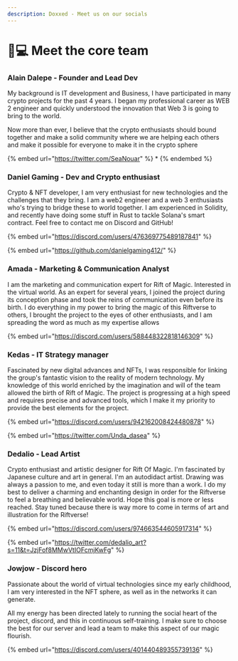 ```yaml
---
description: Doxxed - Meet us on our socials
---
```


# 👨💻 Meet the core team

### Alain Dalepe - Founder and Lead Dev

My background is IT development and Business, I have participated in many crypto projects for the past 4 years. I began my professional career as WEB 2 engineer and quickly understood the innovation that Web 3 is going to bring to the world.

Now more than ever, I believe that the crypto enthusiasts should bound together and make a solid community where we are helping each others and make it possible for everyone to make it in the crypto sphere

{% embed url="https://twitter.com/SeaNouar" %}
\*
{% endembed %}

### Daniel Gaming - Dev and Crypto enthusiast

Crypto & NFT developer, I am very enthusiast for new technologies and the challenges that they bring. I am a web2 engineer and a web 3 enthusiasts who's trying to bridge these to world together. I am experienced in Solidity, and recently have doing some stuff in Rust to tackle Solana's smart contract. Feel free to contact me on Discord and GitHub!

{% embed url="https://discord.com/users/476369775489187841" %}

{% embed url="https://github.com/danielgaming412/" %}

### Amada - Marketing & Communication Analyst

I am the marketing and communication expert for Rift of Magic. Interested in the virtual world. As an expert for several years, I joined the project during its conception phase and took the reins of communication even before its birth. I do everything in my power to bring the magic of this Riftverse to others, I brought the project to the eyes of other enthusiasts, and I am spreading the word as much as my expertise allows

{% embed url="https://discord.com/users/588448322818146309" %}

### Kedas - IT Strategy manager

Fascinated by new digital advances and NFTs, I was responsible for linking the group's fantastic vision to the reality of modern technology. My knowledge of this world enriched by the imagination and will of the team allowed the birth of Rift of Magic. The project is progressing at a high speed and requires precise and advanced tools, which I make it my priority to provide the best elements for the project.

{% embed url="https://discord.com/users/942162008424480878" %}

{% embed url="https://twitter.com/Unda_dasea" %}

### Dedalio - Lead Artist&#x20;

Crypto enthusiast and artistic designer for Rift Of Magic. I'm fascinated by Japanese culture and art in general. I'm an autodidact artist. Drawing was always a passion to me, and even today it still is more than a work. I do my best to deliver a charming and enchanting design in order for the Riftverse to feel a breathing and believable world. Hope this goal is more or less reached. Stay tuned because there is way more to come in terms of art and illustration for the Riftverse!

{% embed url="https://discord.com/users/974663544605917314" %}

{% embed url="https://twitter.com/dedalio_art?s=11&t=JzjFof8MMwVtIOFcmjKwFg" %}

### Jowjow - Discord hero

Passionate about the world of virtual technologies since my early childhood, I am very interested in the NFT sphere, as well as in the networks it can generate.

All my energy has been directed lately to running the social heart of the project, discord, and this in continuous self-training. I make sure to choose the best for our server and lead a team to make this aspect of our magic flourish.

{% embed url="https://discord.com/users/401440489355739136" %}



